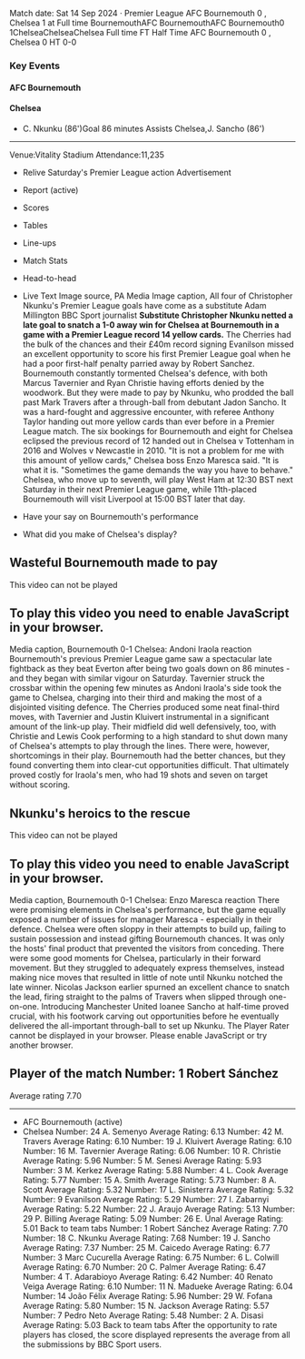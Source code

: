 Match date: Sat 14 Sep 2024
‧
Premier League
AFC Bournemouth 0 , Chelsea 1 at Full time
BournemouthAFC BournemouthAFC Bournemouth0
1ChelseaChelseaChelsea
Full time
FT
Half Time AFC Bournemouth 0 , Chelsea 0
HT 0-0
### Key Events
#### AFC Bournemouth
#### Chelsea
-   C. Nkunku (86')Goal 86 minutes
Assists
Chelsea,J. Sancho (86')
___
Venue:Vitality Stadium
Attendance:11,235
-   Relive Saturday's Premier League action
Advertisement
-   Report (active)
-   Scores
-   Tables
-   Line-ups
-   Match Stats
-   Head-to-head
-   Live Text
Image source, PA Media
Image caption,
All four of Christopher Nkunku's Premier League goals have come as a substitute
Adam Millington
BBC Sport journalist
**Substitute Christopher Nkunku netted a late goal to snatch a 1-0 away win for Chelsea at Bournemouth in a game with a Premier League record 14 yellow cards.**
The Cherries had the bulk of the chances and their £40m record signing Evanilson missed an excellent opportunity to score his first Premier League goal when he had a poor first-half penalty parried away by Robert Sanchez.
Bournemouth constantly tormented Chelsea's defence, with both Marcus Tavernier and Ryan Christie having efforts denied by the woodwork.
But they were made to pay by Nkunku, who prodded the ball past Mark Travers after a through-ball from debutant Jadon Sancho.
It was a hard-fought and aggressive encounter, with referee Anthony Taylor handing out more yellow cards than ever before in a Premier League match.
The six bookings for Bournemouth and eight for Chelsea eclipsed the previous record of 12 handed out in Chelsea v Tottenham in 2016 and Wolves v Newcastle in 2010.
"It is not a problem for me with this amount of yellow cards," Chelsea boss Enzo Maresca said. "It is what it is.
"Sometimes the game demands the way you have to behave."
Chelsea, who move up to seventh, will play West Ham at 12:30 BST next Saturday in their next Premier League game, while 11th-placed Bournemouth will visit Liverpool at 15:00 BST later that day.
-   Have your say on Bournemouth's performance
    
-   What did you make of Chelsea's display?
    
## Wasteful Bournemouth made to pay
This video can not be played
## To play this video you need to enable JavaScript in your browser.
Media caption,
Bournemouth 0-1 Chelsea: Andoni Iraola reaction
Bournemouth's previous Premier League game saw a spectacular late fightback as they beat Everton after being two goals down on 86 minutes - and they began with similar vigour on Saturday.
Tavernier struck the crossbar within the opening few minutes as Andoni Iraola's side took the game to Chelsea, charging into their third and making the most of a disjointed visiting defence.
The Cherries produced some neat final-third moves, with Tavernier and Justin Kluivert instrumental in a significant amount of the link-up play.
Their midfield did well defensively, too, with Christie and Lewis Cook performing to a high standard to shut down many of Chelsea's attempts to play through the lines.
There were, however, shortcomings in their play. Bournemouth had the better chances, but they found converting them into clear-cut opportunities difficult.
That ultimately proved costly for Iraola's men, who had 19 shots and seven on target without scoring.
## Nkunku's heroics to the rescue
This video can not be played
## To play this video you need to enable JavaScript in your browser.
Media caption,
Bournemouth 0-1 Chelsea: Enzo Maresca reaction
There were promising elements in Chelsea's performance, but the game equally exposed a number of issues for manager Maresca - especially in their defence.
Chelsea were often sloppy in their attempts to build up, failing to sustain possession and instead gifting Bournemouth chances. It was only the hosts' final product that prevented the visitors from conceding.
There were some good moments for Chelsea, particularly in their forward movement. But they struggled to adequately express themselves, instead making nice moves that resulted in little of note until Nkunku notched the late winner.
Nicolas Jackson earlier spurned an excellent chance to snatch the lead, firing straight to the palms of Travers when slipped through one-on-one.
Introducing Manchester United loanee Sancho at half-time proved crucial, with his footwork carving out opportunities before he eventually delivered the all-important through-ball to set up Nkunku.
The Player Rater cannot be displayed in your browser. Please enable JavaScript or try another browser.
## Player of the match Number: 1 Robert Sánchez
Average rating 7.70
___
-   AFC Bournemouth (active)
-   Chelsea
Number: 24 A. Semenyo
Average Rating: 6.13
Number: 42 M. Travers
Average Rating: 6.10
Number: 19 J. Kluivert
Average Rating: 6.10
Number: 16 M. Tavernier
Average Rating: 6.06
Number: 10 R. Christie
Average Rating: 5.96
Number: 5 M. Senesi
Average Rating: 5.93
Number: 3 M. Kerkez
Average Rating: 5.88
Number: 4 L. Cook
Average Rating: 5.77
Number: 15 A. Smith
Average Rating: 5.73
Number: 8 A. Scott
Average Rating: 5.32
Number: 17 L. Sinisterra
Average Rating: 5.32
Number: 9 Evanilson
Average Rating: 5.29
Number: 27 I. Zabarnyi
Average Rating: 5.22
Number: 22 J. Araujo
Average Rating: 5.13
Number: 29 P. Billing
Average Rating: 5.09
Number: 26 E. Ünal
Average Rating: 5.01
Back to team tabs
Number: 1 Robert Sánchez
Average Rating: 7.70
Number: 18 C. Nkunku
Average Rating: 7.68
Number: 19 J. Sancho
Average Rating: 7.37
Number: 25 M. Caicedo
Average Rating: 6.77
Number: 3 Marc Cucurella
Average Rating: 6.75
Number: 6 L. Colwill
Average Rating: 6.70
Number: 20 C. Palmer
Average Rating: 6.47
Number: 4 T. Adarabioyo
Average Rating: 6.42
Number: 40 Renato Veiga
Average Rating: 6.10
Number: 11 N. Madueke
Average Rating: 6.04
Number: 14 João Félix
Average Rating: 5.96
Number: 29 W. Fofana
Average Rating: 5.80
Number: 15 N. Jackson
Average Rating: 5.57
Number: 7 Pedro Neto
Average Rating: 5.48
Number: 2 A. Disasi
Average Rating: 5.03
Back to team tabs
After the opportunity to rate players has closed, the score displayed represents the average from all the submissions by BBC Sport users.